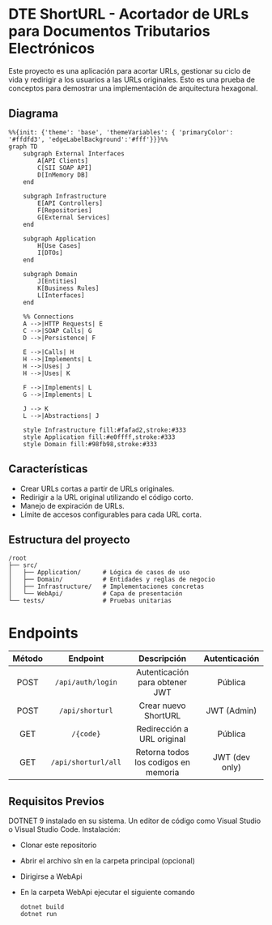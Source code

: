 # DTE ShortURL - Acortador de URLs para Documentos Tributarios Electrónicos
Este proyecto es una aplicación para acortar URLs, gestionar su ciclo de vida y redirigir a los usuarios a las URLs originales.
Esto es una prueba de conceptos para demostrar una implementación de arquitectura hexagonal.

## Diagrama 

```mermaid
%%{init: {'theme': 'base', 'themeVariables': { 'primaryColor': '#ffdfd3', 'edgeLabelBackground':'#fff'}}}%%
graph TD
    subgraph External Interfaces
        A[API Clients]
        C[SII SOAP API]
        D[InMemory DB]
    end

    subgraph Infrastructure
        E[API Controllers]
        F[Repositories]
        G[External Services]
    end

    subgraph Application
        H[Use Cases]
        I[DTOs]
    end

    subgraph Domain
        J[Entities]
        K[Business Rules]
        L[Interfaces]
    end

    %% Connections
    A -->|HTTP Requests| E
    C -->|SOAP Calls| G
    D -->|Persistence| F
    
    E -->|Calls| H
    H -->|Implements| L
    H -->|Uses| J
    H -->|Uses| K
    
    F -->|Implements| L
    G -->|Implements| L
    
    J --> K
    L -->|Abstractions| J
    
    style Infrastructure fill:#fafad2,stroke:#333
    style Application fill:#e0ffff,stroke:#333
    style Domain fill:#98fb98,stroke:#333
```

## Características
- Crear URLs cortas a partir de URLs originales.
- Redirigir a la URL original utilizando el código corto.
- Manejo de expiración de URLs.
- Límite de accesos configurables para cada URL corta.

## Estructura del proyecto
```text
/root
├── src/
│   ├── Application/      # Lógica de casos de uso
│   ├── Domain/           # Entidades y reglas de negocio
│   ├── Infrastructure/   # Implementaciones concretas
│   └── WebApi/           # Capa de presentación
└── tests/                # Pruebas unitarias
```

# Endpoints


| Método  | Endpoint            | Descripción                          | Autenticación    |
|:-------:|:-------------------:|:------------------------------------:|:----------------:|
| POST    | `/api/auth/login`   | Autenticación para obtener JWT       | Pública          |
| POST    | `/api/shorturl`     | Crear nuevo ShortURL                 | JWT (Admin)      |
| GET     | `/{code}`           | Redirección a URL original           | Pública          |
| GET     | `/api/shorturl/all` | Retorna todos los codigos en memoria | JWT (dev only)   |


## Requisitos Previos
DOTNET 9 instalado en su sistema.
Un editor de código como Visual Studio o Visual Studio Code.
Instalación:
- Clonar este repositorio
- Abrir el archivo sln en la carpeta principal (opcional)
- Dirigirse a WebApi
- En la carpeta WebApi ejecutar el siguiente comando
  
  ```
  dotnet build
  dotnet run
  ```
